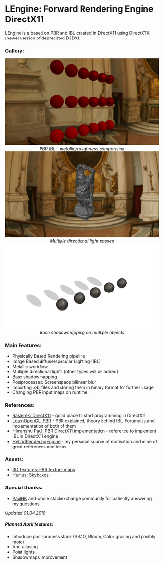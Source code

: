 <h1>LEngine: Forward Rendering Engine DirectX11</h1>

LEngine is a based on PBR and IBL created in DirectX11 using DirectXTK (newer version of deprecated D3DX).

<h3>Gallery:</h3>
<center><img src="LEngine/Blog/metallicWorkflow.png"></center>
<center><i>PBR IBL - metallic/roughness comparision</i></center>

<center><img src="LEngine/Blog/gif_directionalLight.gif"></center>
<center><i>Multiple directional light passes</i></center>

<center><img src="LEngine/Blog/gif_shadowMap.gif"></center>
<center><i>Base shadowmapping on multiple objects</i></center>

<h3>Main Features:</h3>
 <ul>
  <li>Physically Based Rendering pipeline</li>
  <li>Image Based diffuse/specular Lighting (IBL)</li>
  <li>Metallic workflow</li>
 <li>Multiple directional lights (other types will be added)
 <li>Base shadowmapping</li>
  <li>Postprocesses: Screenspace bilinear blur</li>
  <li>Importing .obj files and storing them in binary format for further usage</li>
  <li>Changing PBR input maps on runtime</li>
</ul>

<h3>References:</h3>
<ul>
  <li><a href="http://www.rastertek.com/tutdx11.html">Rasterek: DirectX11</a> - good place to start programming in DirectX11</li>
  <li><a href="https://learnopengl.com/PBR/Theory">LearnOpenGL: PBR</a> - PBR explained, theory behind IBL. Forumulas and implementation of both of them</li> 
  <li><a href="https://himanshupaul.com/2018/03/13/physically-based-rendering-directx-11/">Himanshu Paul: PBR DirectX11 implementation</a> - reference to implement IBL in DirectX11 engine</li>
  <li><a href="https://github.com/Angelo1211/HybridRenderingEngine">HybridRenderingEngine</a> - my personal source of motivation and mine of great references and ideas</li>
</ul>

<h3>Assets:</h3>
<ul>
  <li><a href="https://3dtextures.me/">3D Textures: PBR texture maps</a></li>
  <li><a href="http://www.humus.name/index.php?page=Textures&start=0">Humus: Skyboxes</a></li>
</ul>

<h3>Special thanks:</h3>
<ul>
  <li><a href="https://computergraphics.stackexchange.com/users/3073/paulhk">PaulHK</a> and whole stackexchange community for patiently answering my questions</li>
</ul>
 
<i>Updated 01.04.2019</i>
<h5>Planned April features:</h5>
<ul>
  <li>Introduce post-process stack (SSAO, Bloom, Color grading and posibly more)</li>
  <li>Anti-aliasing</li>
  <li>Point lights</li>
  <li>Shadowmaps improvement</li>
</ul>

